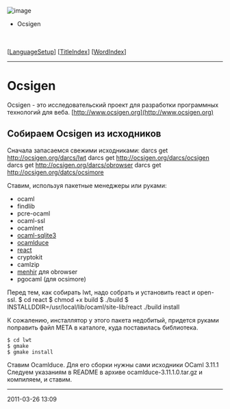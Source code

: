 ![image](logo.png)
-   Ocsigen

\
\
 [[LanguageSetup](LanguageSetup.html)] [[TitleIndex](TitleIndex.html)]
[[WordIndex](WordIndex.html)]

* * * * *

# Ocsigen

Ocsigen - это исследовательский проект для разработки программных
технологий для веба. [http://www.ocsigen.org](http://www.ocsigen.org)

## Собираем Ocsigen из исходников

Сначала запасаемся свежими исходниками:
    darcs get http://ocsigen.org/darcs/lwt
    darcs get http://ocsigen.org/darcs/ocsigen
    darcs get http://ocsigen.org/darcs/obrowser
    darcs get http://ocsigen.org/datcs/ocsimore

Ставим, используя пакетные менеджеры или руками:

-   ocaml
-   findlib
-   pcre-ocaml
-   ocaml-ssl
-   ocamlnet
-   [ocaml-sqlite3](http://www.ocaml.info/home/ocaml_sources.html#toc13)
-   [ocamlduce](http://ocamlduce.forge.ocamlcore.org/)
-   [react](http://caml.inria.fr/cgi-bin/hump.en.cgi?contrib=682)
-   cryptokit
-   camlzip
-   [menhir](http://pauillac.inria.fr/~fpottier/menhir) для obrowser
-   pgocaml (для ocsimore)

Перед тем, как собирать lwt, надо собрать и установить react и open-ssl.
    $ cd react
    $ chmod +x build
    $ ./build
    $ INSTALLDDIR=/usr/local/lib/ocaml/site-lib/react ./build install

К сожалению, инсталлятор у этого пакета недобитый, придется руками
поправить файл META в каталоге, куда поставилась библиотека.

    $ cd lwt
    $ gmake
    $ gmake install

Ставим Ocamlduce. Для его сборки нужны сами исходники OCaml 3.11.1
Следуем указаниям в README в архиве ocamlduce-3.11.1.0.tar.gz и
компиляем, и ставим.

* * * * *

2011-03-26 13:09
